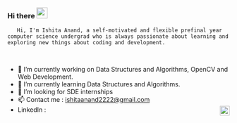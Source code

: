 ### Hi there <img src="https://media.giphy.com/media/hvRJCLFzcasrR4ia7z/giphy.gif" width="25px">

       Hi, I'm Ishita Anand, a self-motivated and flexible prefinal year computer science undergrad who is always passionate about learning and exploring new things about coding and development.
<br/>

- 🔭 I’m currently working on Data Structures and Algorithms, OpenCV and Web Development.
- 🌱 I’m currently learning Data Structures and Algorithms.
- 🤔 I’m looking for SDE internships
- 📫 Contact me : ishitaanand2222@gmail.com 
- LinkedIn : <a href="https://www.linkedin.com/in/ishitaanand001/">
  <img align="right" alt="Ishita's LinkedIN" width="22px" src="https://raw.githubusercontent.com/peterthehan/peterthehan/master/assets/linkedin.svg" />
</a>




<!-- <a href="https://www.linkedin.com/in/ishitaanand001/">
  <img align="left" alt="Ishita's LinkedIN" width="22px" src="https://raw.githubusercontent.com/peterthehan/peterthehan/master/assets/linkedin.svg" />
</a> -->

<br />




<!--   <img align="right" alt="GIF" src="https://github.com/abhisheknaiidu/abhisheknaiidu/blob/master/code.gif?raw=true" width="500" height="320" /> -->
  
<!-- - 💼 any freelance work? do reach, [email](mailto:ishitaanand2222@gmail.com) :)
- 💬 ask me about anything, i am happy to help;
 -->



